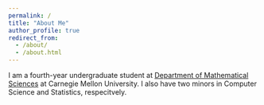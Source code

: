 ```yaml
---
permalink: /
title: "About Me"
author_profile: true
redirect_from: 
  - /about/
  - /about.html
---
```


I am a fourth-year undergraduate student at [Department of Mathematical Sciences](https://www.cmu.edu/math/index.html) at Carnegie Mellon University. I also have two minors in Computer Science and Statistics, respecitvely.
